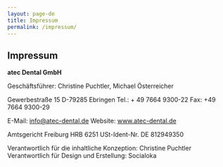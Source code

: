```yaml
---
layout: page-de
title: Impressum
permalink: /impressum/
---
```


## Impressum

**atec Dental GmbH**

Geschäftsführer: Christine Puchtler, Michael Österreicher

Gewerbestraße 15
D-79285 Ebringen
Tel.: + 49 7664 9300-22
Fax: +49 7664 9300-29

E-Mail: info@atec-dental.de
Website: www.atec-dental.de

Amtsgericht Freiburg HRB 6251
USt-Ident-Nr. DE 812949350

Verantwortlich für die inhaltliche Konzeption: Christine Puchtler
Verantwortlich für Design und Erstellung: Socialoka
